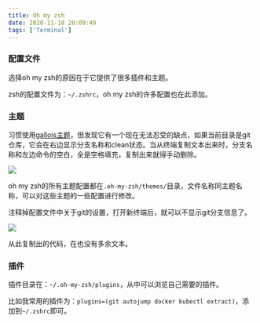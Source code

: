 ```yaml
---
title: Oh my zsh
date: 2020-11-18 20:09:49
tags: ['Terminal']
---
```



### 配置文件

选择oh my zsh的原因在于它提供了很多插件和主题。

zsh的配置文件为：`~/.zshrc`，oh my zsh的许多配置也在此添加。

### 主题

习惯使用[gallois主题](https://github.com/ohmyzsh/ohmyzsh/blob/master/themes/gallois.zsh-theme)，但发现它有一个现在无法忍受的缺点，如果当前目录是git仓库，它会在右边显示分支名称和clean状态。当从终端复制文本出来时，分支名称和左边命令的空白，全是空格填充，复制出来就得手动删除。

![](http://img.lessisbetter.site/2020-11-old-gallois.png)

oh my zsh的所有主题配置都在`.oh-my-zsh/themes/`目录，文件名称同主题名称，可以对这些主题的一些配置进行修改。

注释掉配置文件中关于git的设置，打开新终端后，就可以不显示git分支信息了。

![](http://img.lessisbetter.site/2020-11-new-gallois.png)


从此复制出的代码，在也没有多余文本。

### 插件

插件目录在：`~/.oh-my-zsh/plugins`，从中可以浏览自己需要的插件。

比如我常用的插件为：`plugins=(git autojump docker kubectl extract)`，添加到`~/.zshrc`即可。